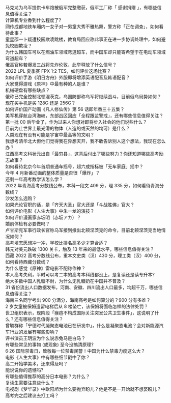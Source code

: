 马克龙为乌军提供卡车炮被俄军完整缴获，俄军工厂称「 感谢捐赠 」，有哪些信息值得关注？  
计算机专业香到什么程度了?  
网传成都地铁车厢内一女子对一男童大秀不雅热舞，警方称「正在调查」，如何看待此事？  
童星邵一卜疑遭校园欺凌跳楼，教育局回应称此事正在进一步协调处理中，如何避免校园欺凌？  
为什么韩国车可以在燃油车领域弯道超车，而中国车却只能寄希望于在电动车领域弯道超车？  
俄高官称若爆发三战将先炸伦敦，此举释放了什么信号？  
2022 LPL 夏季赛 FPX 1:2 TES，如何评价这场比赛？  
如何评价手游《明日方舟》外服即将增添英语配音及韩语配音？  
大家觉得游戏《原神》中最有种的人是谁？  
机械硬盘有哪些缺点？  
俄称已完全控制北顿涅茨克，乌国防部称乌军将继续战斗，目前俄乌局势如何？  
现在买手机是买 128G 还是 256G？  
如何评价国产动画《凡人修仙传》第 56 话即年番三十五集？  
美军机穿航台湾海峡，东部战区回应「全程跟监警戒」，还有哪些信息值得关注？  
第一批 00 后毕业了，作为过来人你想对即将步入社会的他们说些什么？  
目前为止世界上最光滑的物体（人造的或天然的均可）是什么？  
人类现在有没有可能是宇宙中最高等的文明？  
我想考清华北大但他们觉得我在异想天开，我不敢告诉别人这个想法，我现在怎么办？  
江西高考文科状元出自「最穷县」，这背后付出了哪些努力？你还知道哪些高考励志故事？  
如何看待北京今年首期普通车摇号，超六成指标被「无车家庭」摇中？  
今年 4 月新番动画的整体质量是否很「爆炸」？  
还剩一年高考数学该怎么学？  
2022 年青海高考分数线公布，本科一段文 409 分，理 335 分，如何看待青海分数线？  
沙发怎么选购？  
如果光论官职的话，是「齐天大圣」官大还是「斗战胜佛」官大？  
如何评价电影《人生大事》中朱一龙的演技？  
如何评价漫画家赤坂明（赤坂アカ）？  
婚前体检有必要做吗？  
卢甘斯克军事行政长官称乌军接到撤出北顿涅茨克的命令，目前北顿涅茨克当地情况如何？  
高考填志愿想冲一冲，学校比排名高多少才算合适？  
韩元对美元跌破 1300 关卡，触及 13 年来的最低水平，哪些信息值得关注？  
西藏 2022 高考分数线公布，重本文史类（汉）430 分，理工类（汉）400 分，如何看待西藏分数线？  
为什么感觉《原神》雷电影不配称作神？  
本人高考失利，平时可以考二本的高考本科线都没上，是复读还是读专升本?  
绝大多数中国人乳糖不耐，为什么无乳糖奶在中国并不普及？  
31 省份流出人口数据发布，河南、安徽、四川流出人口最多，均超千万，哪些信息值得关注？  
海南三名同学考出 900 分满分，海南高考是如何算分的？900 分有多难？  
2 岁女童被保姆遗留电梯后从 8 楼坠亡，该保姆将面临怎样的法律处罚？  
世卫组织表示，现阶段「猴痘不构成国际关注突发公共卫生事件」，这说明了什么？还有哪些信息值得关注？  
曾毓群称「宁德时代凝聚态电池已在研发中」，什么是凝聚态电池？会对新能源汽车行业的发展有哪些影响？  
评书演员王玥波为什么说赤兔马是白马？  
有哪些常见的事物 (或现象) 至今没搞清原理?  
6·26 国际禁毒日，致敬每一位禁毒民警！中国为什么禁毒力度这么大？  
电影《人生大事》中有哪些细节戳中了你？  
高二开始学美术，还来得及吗？  
能说说你的遗憾吗?  
有哪些值得推荐的高分日本电影？为什么？  
复读生需要注意些什么？  
电视剧《梦华录》中欧阳旭为什么要抛弃盼儿？他是不是一开始就不想娶盼儿？  
高考完之后建议去打工吗？  
